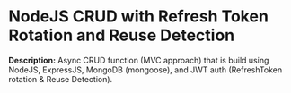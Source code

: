 # NodeJS CRUD with Refresh Token Rotation and Reuse Detection

**Description:** Async CRUD function (MVC approach) that is build using NodeJS, ExpressJS, MongoDB (mongoose), and JWT auth (RefreshToken rotation & Reuse Detection).